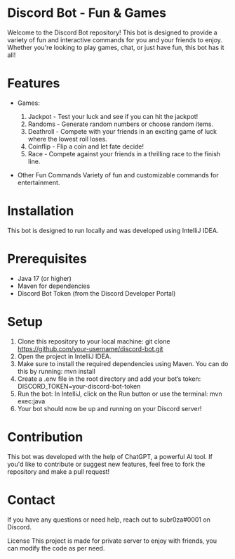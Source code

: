 # Discord Bot - Fun & Games
Welcome to the Discord Bot repository! This bot is designed to provide a variety of fun and interactive commands for you and your friends to enjoy. Whether you're looking to play games, chat, or just have fun, this bot has it all!

# Features
- Games:
  1. Jackpot - Test your luck and see if you can hit the jackpot!
  2. Randoms - Generate random numbers or choose random items.
  3. Deathroll - Compete with your friends in an exciting game of luck where the lowest roll loses.
  4. Coinflip - Flip a coin and let fate decide!
  5. Race - Compete against your friends in a thrilling race to the finish line.

- Other Fun Commands
Variety of fun and customizable commands for entertainment.

# Installation
This bot is designed to run locally and was developed using IntelliJ IDEA.

# Prerequisites
- Java 17 (or higher)
- Maven for dependencies
- Discord Bot Token (from the Discord Developer Portal)

# Setup
1. Clone this repository to your local machine:
git clone https://github.com/your-username/discord-bot.git
2. Open the project in IntelliJ IDEA.
3. Make sure to install the required dependencies using Maven. You can do this by running:
mvn install
4. Create a .env file in the root directory and add your bot’s token:
DISCORD_TOKEN=your-discord-bot-token
5. Run the bot: In IntelliJ, click on the Run button or use the terminal: mvn exec:java
6. Your bot should now be up and running on your Discord server!

# Contribution
This bot was developed with the help of ChatGPT, a powerful AI tool. If you'd like to contribute or suggest new features, feel free to fork the repository and make a pull request!

# Contact
If you have any questions or need help, reach out to subr0za#0001 on Discord.

License
This project is made for private server to enjoy with friends, you can modify the code as per need.


